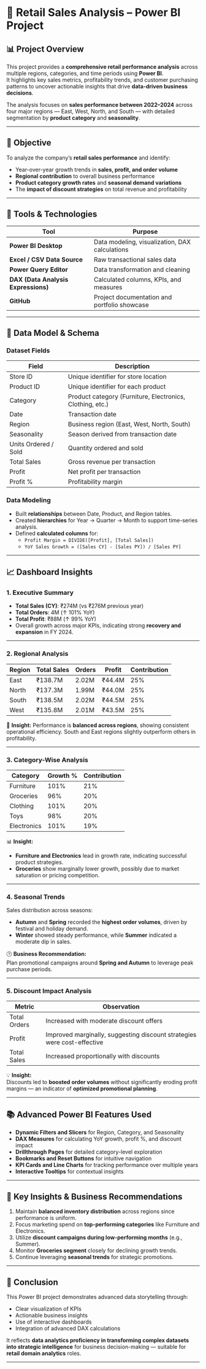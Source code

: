 # 🧾 Retail Sales Analysis – Power BI Project

## 📊 Project Overview
This project provides a **comprehensive retail performance analysis** across multiple regions, categories, and time periods using **Power BI**.  
It highlights key sales metrics, profitability trends, and customer purchasing patterns to uncover actionable insights that drive **data-driven business decisions**.

The analysis focuses on **sales performance between 2022–2024** across four major regions — East, West, North, and South — with detailed segmentation by **product category** and **seasonality**.

---

## 🎯 Objective
To analyze the company’s **retail sales performance** and identify:
- Year-over-year growth trends in **sales, profit, and order volume**
- **Regional contribution** to overall business performance
- **Product category growth rates** and **seasonal demand variations**
- The **impact of discount strategies** on total revenue and profitability

---

## 🧩 Tools & Technologies
| Tool | Purpose |
|------|----------|
| **Power BI Desktop** | Data modeling, visualization, DAX calculations |
| **Excel / CSV Data Source** | Raw transactional sales data |
| **Power Query Editor** | Data transformation and cleaning |
| **DAX (Data Analysis Expressions)** | Calculated columns, KPIs, and measures |
| **GitHub** | Project documentation and portfolio showcase |

---

## 🧮 Data Model & Schema

### Dataset Fields
| Field | Description |
|--------|-------------|
| Store ID | Unique identifier for store location |
| Product ID | Unique identifier for each product |
| Category | Product category (Furniture, Electronics, Clothing, etc.) |
| Date | Transaction date |
| Region | Business region (East, West, North, South) |
| Seasonality | Season derived from transaction date |
| Units Ordered / Sold | Quantity ordered and sold |
| Total Sales | Gross revenue per transaction |
| Profit | Net profit per transaction |
| Profit % | Profitability margin |

### Data Modeling
- Built **relationships** between Date, Product, and Region tables.  
- Created **hierarchies** for Year → Quarter → Month to support time-series analysis.  
- Defined **calculated columns** for:
  - `Profit Margin = DIVIDE([Profit], [Total Sales])`
  - `YoY Sales Growth = ([Sales CY] - [Sales PY]) / [Sales PY]`

---

## 📈 Dashboard Insights

### 1. Executive Summary
- **Total Sales (CY)**: ₹274M (vs ₹276M previous year)
- **Total Orders**: 4M (↑ 101% YoY)
- **Total Profit**: ₹88M (↑ 99% YoY)
- Overall growth across major KPIs, indicating strong **recovery and expansion** in FY 2024.

---

### 2. Regional Analysis
| Region | Total Sales | Orders | Profit | Contribution |
|---------|--------------|--------|---------|---------------|
| East | ₹138.7M | 2.02M | ₹44.4M | 25% |
| North | ₹137.3M | 1.99M | ₹44.0M | 25% |
| South | ₹138.5M | 2.02M | ₹44.5M | 25% |
| West | ₹135.8M | 2.01M | ₹43.5M | 25% |

📍 **Insight:** Performance is **balanced across regions**, showing consistent operational efficiency. South and East regions slightly outperform others in profitability.

---

### 3. Category-Wise Analysis
| Category | Growth % | Contribution |
|-----------|-----------|--------------|
| Furniture | 101% | 21% |
| Groceries | 96% | 20% |
| Clothing | 101% | 20% |
| Toys | 98% | 20% |
| Electronics | 101% | 19% |

📊 **Insight:**  
- **Furniture and Electronics** lead in growth rate, indicating successful product strategies.  
- **Groceries** show marginally lower growth, possibly due to market saturation or pricing competition.

---

### 4. Seasonal Trends
Sales distribution across seasons:
- **Autumn** and **Spring** recorded the **highest order volumes**, driven by festival and holiday demand.
- **Winter** showed steady performance, while **Summer** indicated a moderate dip in sales.

🕒 **Business Recommendation:**  
Plan promotional campaigns around **Spring and Autumn** to leverage peak purchase periods.

---

### 5. Discount Impact Analysis
| Metric | Observation |
|---------|--------------|
| Total Orders | Increased with moderate discount offers |
| Profit | Improved marginally, suggesting discount strategies were cost-effective |
| Total Sales | Increased proportionally with discounts |

💡 **Insight:**  
Discounts led to **boosted order volumes** without significantly eroding profit margins — an indicator of **optimized promotional planning**.

---

## 📚 Advanced Power BI Features Used
- **Dynamic Filters and Slicers** for Region, Category, and Seasonality  
- **DAX Measures** for calculating YoY growth, profit %, and discount impact  
- **Drillthrough Pages** for detailed category-level exploration  
- **Bookmarks and Reset Buttons** for intuitive navigation  
- **KPI Cards and Line Charts** for tracking performance over multiple years  
- **Interactive Tooltips** for contextual insights  

---

## 🧠 Key Insights & Business Recommendations
1. Maintain **balanced inventory distribution** across regions since performance is uniform.  
2. Focus marketing spend on **top-performing categories** like Furniture and Electronics.  
3. Utilize **discount campaigns during low-performing months** (e.g., Summer).  
4. Monitor **Groceries segment** closely for declining growth trends.  
5. Continue leveraging **seasonal trends** for strategic promotions.

---

## 🧾 Conclusion
This Power BI project demonstrates advanced data storytelling through:
- Clear visualization of KPIs  
- Actionable business insights  
- Use of interactive dashboards  
- Integration of advanced DAX calculations  

It reflects **data analytics proficiency in transforming complex datasets into strategic intelligence** for business decision-making — suitable for **retail domain analytics** roles.

---

